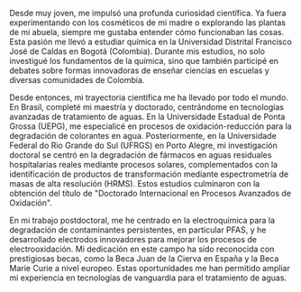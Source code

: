 Desde muy joven, me impulsó una profunda curiosidad científica. Ya fuera experimentando con los cosméticos de mi madre o explorando las plantas de mi abuela, siempre me gustaba entender cómo funcionaban las cosas. Esta pasión me llevó a estudiar química en la Universidad Distrital Francisco José de Caldas en Bogotá (Colombia). Durante mis estudios, no solo investigué los fundamentos de la química, sino que también participé en debates sobre formas innovadoras de enseñar ciencias en escuelas y diversas comunidades de Colombia.

Desde entonces, mi trayectoria científica me ha llevado por todo el mundo. En Brasil, completé mi maestría y doctorado, centrándome en tecnologías avanzadas de tratamiento de aguas. En la Universidade Estadual de Ponta Grossa (UEPG), me especialicé en procesos de oxidación-reducción para la degradación de colorantes en agua. Posteriormente, en la Universidade Federal do Rio Grande do Sul (UFRGS) en Porto Alegre, mi investigación doctoral se centró en la degradación de fármacos en aguas residuales hospitalarias reales mediante procesos solares, complementados con la identificación de productos de transformación mediante espectrometría de masas de alta resolución (HRMS). Estos estudios culminaron con la obtención del título de "Doctorado Internacional en Procesos Avanzados de Oxidación".

En mi trabajo postdoctoral, me he centrado en la electroquímica para la degradación de contaminantes persistentes, en particular PFAS, y he desarrollado electrodos innovadores para mejorar los procesos de electrooxidación. Mi dedicación en este campo ha sido reconocida con prestigiosas becas, como la Beca Juan de la Cierva en España y la Beca Marie Curie a nivel europeo. Estas oportunidades me han permitido ampliar mi experiencia en tecnologías de vanguardia para el tratamiento de aguas.
